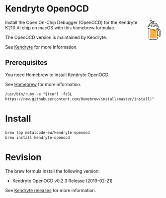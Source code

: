 # Kendryte OpenOCD

<img src="images/Homebrew.png" alt="Homebrew" width="10%" style="float: right;">
Install the Open On-Chip Debugger (OpenOCD) for the Kendryte K210 AI chip on 
macOS with this homebrew formulae.

The OpenOCD version is maintained by Kendryte. 

See [Kendryte](https://kendryte.com) for more information. 

## Prerequisites

You need Homebrew to install Kendryte OpenOCD.

See [Homebrew](https://brew.sh) for more information. 

```shell
/usr/bin/ruby -e "$(curl -fsSL https://raw.githubusercontent.com/Homebrew/install/master/install)"  
```

# Install

```shell
brew tap metalcode-eu/kendryte-openocd
brew install kendryte-openocd 
```

# Revision  
The brew formula install the following version:
- Kendryte OpenOCD v0.2.3 Release (2019-02-21)

See [Kendryte releases](https://github.com/kendryte/openocd-kendryte/releases) 
for more information. 
